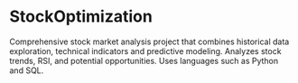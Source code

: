 # StockOptimization
Comprehensive stock market analysis project that combines historical data exploration, technical indicators and predictive modeling. Analyzes stock trends, RSI, and potential opportunities. Uses languages such as Python and SQL. 
